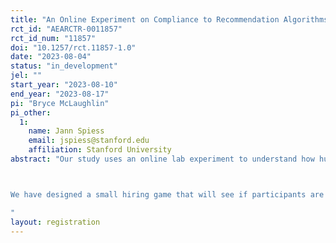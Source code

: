 ```yaml
---
title: "An Online Experiment on Compliance to Recommendation Algorithms in a Hiring Task"
rct_id: "AEARCTR-0011857"
rct_id_num: "11857"
doi: "10.1257/rct.11857-1.0"
date: "2023-08-04"
status: "in_development"
jel: ""
start_year: "2023-08-10"
end_year: "2023-08-17"
pi: "Bryce McLaughlin"
pi_other:
  1:
    name: Jann Spiess
    email: jspiess@stanford.edu
    affiliation: Stanford University
abstract: "Our study uses an online lab experiment to understand how human decision-makers use recommendations provided by an algorithm, and how their use of the recommendation changes as the design of the algorithm varies. The experiment will assess if human participants can effectively use a recommendation algorithm which (i) ignores all observations for which the human has perfect certainty and/or (ii) withholds recommendations selectively. In theory these targeted recommendations are more effective than a generic recommendation as the participant should ignore the recommendation if they have perfect certainty (or aren't given the recommendation).

We have designed a small hiring game that will see if participants are able to properly ignore the algorithm when given certain information while taking the algorithm's recommendation in other instances. Participants see the role applicants are applying for (Engineering, Sales, or Communications) while a recommendation algorithm assisting them is able to assess their personality type. Participants need to hire good applicants and not hire bad applicants. Interventions vary the structure of the recommendation algorithm assisting the participants.
"
layout: registration
---
```


